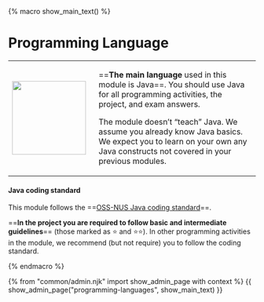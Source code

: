 {% macro show_main_text() %}
<div id="main">

# Programming Language

<table class="two-column-content">
<tr>
<td width="160px">
 <img src="{{baseUrl}}/admin/images/JamesGosling.png" width="150px">
</td>
<td>

==**The main language** used in this module is Java==. You should use
Java for all programming activities, the project, and exam answers.

The module doesn’t “teach” Java. We assume you already know Java basics.
We expect you to learn on your own any Java constructs not covered in your previous modules.

</td>
</tr>
</table>

#### Java coding standard
    
This module follows the ==[OSS-NUS Java coding standard]({{java_coding_standard}})==.

==**In the project you are required to follow basic and intermediate guidelines**== (those marked as :star: and :star::star:). In other programming activities in the module, we recommend (but not require) you to follow the coding standard.

</div>
{% endmacro %}

{% from "common/admin.njk" import show_admin_page with context %}
{{ show_admin_page("programming-languages", show_main_text) }}